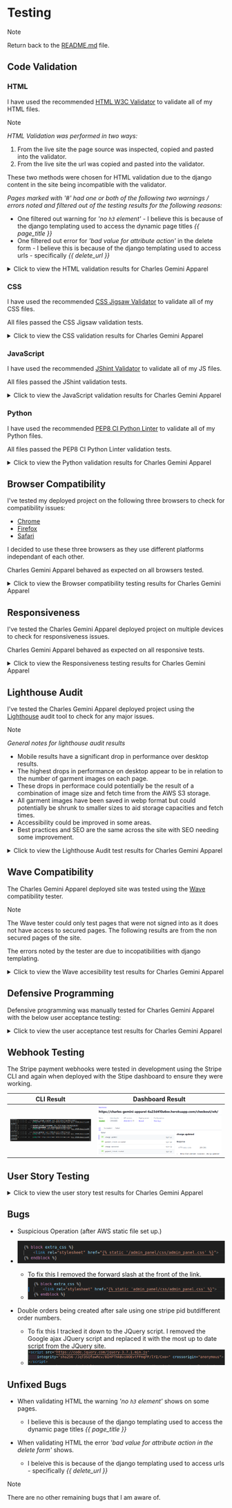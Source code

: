# Testing

>[!NOTE]
>
>Return back to the [README.md](README.md) file.

## Code Validation

### HTML

I have used the recommended [HTML W3C Validator](https://validator.w3.org) to validate all of my HTML files.

>[!NOTE]
>
>*HTML Validation was performed in two ways:*
>
>1. From the live site the page source was inspected, copied and pasted into the validator.
>2. From the live site the url was copied and pasted into the validator.
>
>These two methods were chosen for HTML validation due to the django content in the site being incompatible with the validator.
>
>*Pages marked with '#' had one or both of the following two warnings / errors noted and filtered out of the testing results for the following reasons:*
>
>- One filtered out warning for *'no `h3` element'* - I believe this is because of the django templating used to access the dynamic page titles *{{ page_title }}*
>- One filtered out error for *'bad value for attribute action'* in the delete form - I believe this is because of the django templating used to access urls - specifically *{{ delete_url }}*

<details>
<summary> Click to view the HTML validation results for Charles Gemini Apparel </summary>
<br>

| Directory | File | Screenshot Errors | Screenshot Method 1 | Screenshot Method 2 | Notes / Fixes |
| --- | --- | --- | --- | --- | --- |
| admin_panel | add_category.html | No errors to show. | ![screenshot](documentation/validation/html/add_category/add_category_pass.png) | ![screenshot](documentation/validation/html/add_category/add_category_url_pass.png) | Passed! '#' |
| admin_panel | add_colour.html | No errors to show. | ![screenshot](documentation/validation/html/add_colour/add_colour_pass.png) | ![screenshot](documentation/validation/html/add_colour/add_colour_url_pass.png) | Passed! '#' |
| admin_panel | add_garment.html | ![screenshot](documentation/validation/html/add_garment/add_garment.png) | ![screenshot](documentation/validation/html/add_garment/add_garment_pass.png) | ![screenshot](documentation/validation/html/add_garment/add_garment_url_pass.png) | *34 x 'Duplicate attribute' errors for `class="form-control"`* - this was due to the form-control class being added as an extra attribute to the form. Extra attribute was removed from forms.py to remove errors. <hr> *'Bad value `submit` for attribute type on element `a`' error* - this was due to the attribute not being removed from a link when it was converted from a button. Removed attribute `submit` from `a`. |
| admin_panel | add_size.html | No errors to show. | ![screenshot](documentation/validation/html/add_size/add_size_pass.png) | ![screenshot](documentation/validation/html/add_size/add_size_url_pass.png) | Passed! '#' |
| admin_panel | admin_panel.html | No errors to show. | ![screenshot](documentation/validation/html/admin_panel/admin_panel_pass.png) | ![screenshot](documentation/validation/html/admin_panel/admin_panel_url_pass.png) | Passed! |
| admin_panel | contact_list.html | No errors to show. | ![screenshot](documentation/validation/html/contact_list/contact_list_pass.png) | ![screenshot](documentation/validation/html/contact_list/contact_list_url_pass.png) | Passed! '#' |
| admin_panel | edit_category.html | No errors to show. | ![screenshot](documentation/validation/html/edit_category/edit_category_pass.png) | ![screenshot](documentation/validation/html/edit_category/edit_category_url_pass.png) | Passed! '#' |
| admin_panel | edit_colour.html | No errors to show. | ![screenshot](documentation/validation/html/edit_colour/edit_colour_pass.png) | ![screenshot](documentation/validation/html/edit_colour/edit_colour_url_pass.png) | Passed! '#' |
| admin_panel | edit_garment.html | No errors to show. | ![screenshot](documentation/validation/html/edit_garment/edit_garment_pass.png) | ![screenshot](documentation/validation/html/edit_garment/edit_garment_url_pass.png) | Passed! '#' |
| admin_panel | edit_size.html | No errors to show. | ![screenshot](documentation/validation/html/edit_size/edit_size_pass.png) | ![screenshot](documentation/validation/html/edit_size/edit_size_url_pass.png) | Passed! '#' |
| admin_panel | list_categories.html | No errors to show. | ![screenshot](documentation/validation/html/list_categories/list_categories_pass.png) | ![screenshot](documentation/validation/html/list_categories/list_categories_url_pass.png) | Passed!'*' |
| admin_panel | list_colours.html | No errors to show. | ![screenshot](documentation/validation/html/list_colours/list_colours_pass.png) | ![screenshot](documentation/validation/html/list_colours/list_colours_url_pass.png) | Passed!'#' |
| admin_panel | list_garments.html | ![screenshot](documentation/validation/html/list_garments/list_garments.png) | ![screenshot](documentation/validation/html/list_garments/list_garments_pass.png) | ![screenshot](documentation/validation/html/list_garments/list_garments_url_pass.png) | Passed!'#' |
| admin_panel | list_sizes.html | No errors to show. | ![screenshot](documentation/validation/html/list_sizes/list_sizes_pass.png) | ![screenshot](documentation/validation/html/list_sizes/list_sizes_url_pass.png) | Passed!'#' |
| admin_panel | newsletter_list.html | No errors to show. | ![screenshot](documentation/validation/html/newsletter_list/newsletter_list_pass.png) | ![screenshot](documentation/validation/html/newsletter_list/newsletter_list_url_pass.png) | Passed!'#' |
| apparel | all_garments.html | ![screenshot](documentation/validation/html/all_garments/all_garments.png) | ![screenshot](documentation/validation/html/all_garments/all_garments_pass.png) | ![screenshot](documentation/validation/html/all_garments/all_garments_url_pass.png) | *'Heading `h3` cannot be a child of another heading' error* - this was due to a heading tag in the page title on the base template conflicting with a heading tag in the block element on the page. Removed heading tag from base template. The following warnings and errors were all related - *2 x 'Empty heading', 'Stray end tag `h3`'.* <hr> *2 x `aria-labelldby` attribute must point to an element in the same document' error* - Re-named `aria-labelledby` attriute. |
| apparel | garment.html | ![screenshot](documentation/validation/html/garment/garment.png) | ![screenshot](documentation/validation/html/garment/garment_pass.png) | ![screenshot](documentation/validation/html/garment/garment_url_pass.png) | *2 x 'Stray start tag', 1 x 'Stray end tag' and 'Text not allowed in element `select` in this context'* - due to an icon being erroneously added to a `select` element. Removed all offending articles. <hr> *'Bad value `submit` for attribute type on element `a`' error* - this was due to an attribute not being removed from a link when it was converted from a button. Removed attribute `submit` from `a`. |
| bag | bag.html | ![screenshot](documentation/validation/html/bag/bag.png) | ![screenshot](documentation/validation/html/bag/bag_pass.png) | ![screenshot](documentation/validation/html/bag/bag_url_pass.png) | *2 x 'Trailing slash `/` on void elements has no effect and interacts badly with unquoted attribute values'* - Removed trailing slash `/`. <hr> *5 x 'Duplicate ID' and 'The first occurence of ID was here'* - this is due to the way django is set to create ID's for the select dropdown options. |
| checkout | checkout.html | ![screenshot](documentation/validation/html/checkout/checkout.png) | ![screenshot](documentation/validation/html/checkout/checkout_pass.png) | ![screenshot](documentation/validation/html/checkout/checkout_url_pass.png) | '#' and *'Empty heading'* - the empty heading is caused by the loading spinner having no text. |
| checkout | checkout_success.html | No errors to show. | ![screenshot](documentation/validation/html/checkout_success/checkout_success_pass.png) | ![screenshot](documentation/validation/html/checkout_success/checkout_success_url_pass.png) | Passed! |
| contact | contact.html | No errors to show. | ![screenshot](documentation/validation/html/contact/contact_pass.png) | ![screenshot](documentation/validation/html/contact/contact_url_pass.png) | Passed! |
| contact | contact_success.html | No errors to show. | ![screenshot](documentation/validation/html/contact_success/contact_success_pass.png) | ![screenshot](documentation/validation/html/contact_success/contact_success_url_pass.png) | Passed! |
| contact | newsletter_signup.html | No errors to show. | ![screenshot](documentation/validation/html/newsletter_signup/newsletter_signup_pass.png) | ![screenshot](documentation/validation/html/newsletter_signup/newsletter_signup_url_pass.png) | Passed! |
| contact | newsletter_success.html | No errors to show. | ![screenshot](documentation/validation/html/newsletter_success/newsletter_success_pass.png) | ![screenshot](documentation/validation/html/newsletter_success/newsletter_success_url_pass.png) | Passed! |
| home | index.html | ![screenshot](documentation/validation/html/index/index.png) | ![screenshot](documentation/validation/html/index/index_pass.png) | ![screenshot](documentation/validation/html/index/index_url_pass.png) | *'Element `h3` not allowed as child of elemet `ul` in this context'* - Added `li` element around `h3`. <hr> *'No space between attributes'* - Added a space between `image` and `alt` attributes. <hr> *2 x 'The element `button` must not appear as a descendant of the `a` element'* - Moved the link inside of the carousel to wrap the image instead of the whole carousel. <hr> *'The `type` attribute is unnecessary for JavaScript resources'* - Removed the `type` attribute. <hr> *2 x `aria-labelldby` attribute must point to an element in the same document' error* - Re-named `aria-labelledby` attriute. |
| profiles | profile.html | ![screenshot](documentation/validation/html/profile/profile.png) | ![screenshot](documentation/validation/html/profile/profile_pass.png) | ![screenshot](documentation/validation/html/profile/profile_url_pass.png) | *'Stray end tag `thead`'* - Re-located `</thead>` back to end of table head. <hr> *'The `type` attribute is unnecessary for JavaScript resources'* - Removed the type attribute. |
| all_auth | login.html | No errors to show. | ![screenshot](documentation/validation/html/login/login_pass.png) | ![screenshot](documentation/validation/html/login/login_url_pass.png) | Passed! '#' |
| all_auth | logout.html | No errors to show. | ![screenshot](documentation/validation/html/logout/logout_pass.png) | ![screenshot](documentation/validation/html/logout/logout_url_pass.png) | Passed! '#' |
| all_auth | signup.html | No errors to show. | ![screenshot](documentation/validation/html/signup/signup_pass.png) | ![screenshot](documentation/validation/html/signup/signup_url_pass.png) | Passed! '#' |

</details>

### CSS

I have used the recommended [CSS Jigsaw Validator](https://jigsaw.w3.org/css-validator) to validate all of my CSS files.

All files passed the CSS Jigsaw validation tests.

<details>
<summary> Click to view the CSS validation results for Charles Gemini Apparel </summary>
<br>

| Directory | File | Screenshot | Notes |
| --- | --- | --- | --- |
| admin_panel | add_garment.css | ![screenshot](documentation/validation/css/admin_panel/add_garment.png) | Passed! |
| admin_panel | admin_panel.css | ![screenshot](documentation/validation/css/admin_panel/admin_panel.png) | Passed! |
| admin_panel | edit_garment.css | ![screenshot](documentation/validation/css/admin_panel/edit_garment.png) | Passed! |
| admin_panel | list_garments.css | ![screenshot](documentation/validation/css/admin_panel/list_garment.png) | Passed! |
| apparel | garment.css | ![screenshot](documentation/validation/css/apparel/garment.png) | Passed! |
| bag | bag.css | ![screenshot](documentation/validation/css/bag/bag.png) | Passed! |
| checkout | checkout.css | ![screenshot](documentation/validation/css/checkout/checkout.png) | Passed! |
| checkout | checkout_success.css | ![screenshot](documentation/validation/css/checkout/checkout_success.png) | Passed! |
| contact | contact.css | ![screenshot](documentation/validation/css/contact/contact.png) | Passed! |
| profiles | profile.css | ![screenshot](documentation/validation/css/profiles/profile.png) | Passed! |
| static | base.css | ![screenshot](documentation/validation/css/static/base.png) | Passed! |
| static | error_pages.css | ![screenshot](documentation/validation/css/static/error_pages.png) | Passed! |
| static | login.css | ![screenshot](documentation/validation/css/static/login.png) | Passed! |
| static | modal.css | ![screenshot](documentation/validation/css/static/modal.png) | Passed! |
| static | error.css | ![screenshot](documentation/validation/css/toasts/error.png) | Passed! |
| static | info.css | ![screenshot](documentation/validation/css/toasts/info.png) | Passed! |
| static | success.css | ![screenshot](documentation/validation/css/toasts/success.png) | Passed! |
| static | warning.css | ![screenshot](documentation/validation/css/toasts/warning.png) | Passed! |

</details>

### JavaScript

I have used the recommended [JShint Validator](https://jshint.com) to validate all of my JS files.

All files passed the JShint validation tests.

<details>
<summary> Click to view the JavaScript validation results for Charles Gemini Apparel </summary>
<br>

| Directory | File | Screenshot | Notes |
| --- | --- | --- | --- |
| admin_panel | delete_modal.js | ![screenshot](documentation/validation/js/delete_modal.png) | Passed! |
| checkout | stripe_elements.js | ![screenshot](documentation/validation/js/stripe_elements.png) | Passed! |
| contact | success_timer.js | ![screenshot](documentation/validation/js/success_timer.png) | Passed! |
| profiles | countryfield.js | ![screenshot](documentation/validation/js/countryfield.png) | Passed! |
| static | quantity.js | ![screenshot](documentation/validation/js/quantity.png) | Passed! |

</details>

### Python

I have used the recommended [PEP8 CI Python Linter](https://pep8ci.herokuapp.com) to validate all of my Python files.

All files passed the PEP8 CI Python Linter validation tests.

<details>
<summary> Click to view the Python validation results for Charles Gemini Apparel </summary>
<br>

| Directory | File | CI URL | Screenshot | Notes |
| --- | --- | --- | --- | --- |
| admin_panel | admin.py | [PEP8 CI](https://pep8ci.herokuapp.com/https://raw.githubusercontent.com/boderg/charles-gemini-apparel/main/admin_panel/admin.py) | *File not used* | *Nothing to note* |
| admin_panel | forms.py | [PEP8 CI](https://pep8ci.herokuapp.com/https://raw.githubusercontent.com/boderg/charles-gemini-apparel/main/admin_panel/forms.py) | ![screenshot](documentation/validation/python/admin_panel/forms.png) | Passed! |
| admin_panel | models.py | [PEP8 CI](https://pep8ci.herokuapp.com/https://raw.githubusercontent.com/boderg/charles-gemini-apparel/main/admin_panel/models.py) | *File not used* | *Nothing to note* |
| admin_panel | urls.py | [PEP8 CI](https://pep8ci.herokuapp.com/https://raw.githubusercontent.com/boderg/charles-gemini-apparel/main/admin_panel/urls.py) | ![screenshot](documentation/validation/python/admin_panel/urls.png) | Passed! |
| admin_panel | views.py | [PEP8 CI](https://pep8ci.herokuapp.com/https://raw.githubusercontent.com/boderg/charles-gemini-apparel/main/admin_panel/views.py) | ![screenshot](documentation/validation/python/admin_panel/views.png) | Passed! |
| apparel | admin.py | [PEP8 CI](https://pep8ci.herokuapp.com/https://raw.githubusercontent.com/boderg/charles-gemini-apparel/main/apparel/admin.py) | ![screenshot](documentation/validation/python/apparel/admin.png) | Passed! |
| apparel | forms.py | [PEP8 CI](https://pep8ci.herokuapp.com/https://raw.githubusercontent.com/boderg/charles-gemini-apparel/main/apparel/forms.py) | ![screenshot](documentation/validation/python/apparel/forms.png) | Passed! |
| apparel | models.py | [PEP8 CI](https://pep8ci.herokuapp.com/https://raw.githubusercontent.com/boderg/charles-gemini-apparel/main/apparel/models.py) | ![screenshot](documentation/validation/python/apparel/models.png) | Passed! |
| apparel | urls.py | [PEP8 CI](https://pep8ci.herokuapp.com/https://raw.githubusercontent.com/boderg/charles-gemini-apparel/main/apparel/urls.py) | ![screenshot](documentation/validation/python/apparel/urls.png) | Passed! |
| apparel | views.py | [PEP8 CI](https://pep8ci.herokuapp.com/https://raw.githubusercontent.com/boderg/charles-gemini-apparel/main/apparel/views.py) | ![screenshot](documentation/validation/python/apparel/views.png) | Passed! |
| bag | admin.py | [PEP8 CI](https://pep8ci.herokuapp.com/https://raw.githubusercontent.com/boderg/charles-gemini-apparel/main/bag/admin.py) | *File not used* | *Nothing to note* |
| bag | contexts.py | [PEP8 CI](https://pep8ci.herokuapp.com/https://raw.githubusercontent.com/boderg/charles-gemini-apparel/main/bag/contexts.py) | ![screenshot](documentation/validation/python/bag/contexts.png) | Passed! |
| bag | models.py | [PEP8 CI](https://pep8ci.herokuapp.com/https://raw.githubusercontent.com/boderg/charles-gemini-apparel/main/bag/models.py) | *File not used* | *Nothing to note* |
| bag | bag_tools.py | [PEP8 CI](https://pep8ci.herokuapp.com/https://raw.githubusercontent.com/boderg/charles-gemini-apparel/main/bag/templatetags/bag_tools.py) | ![screenshot](documentation/validation/python/bag/bag_tools.png) | Passed! |
| bag | urls.py | [PEP8 CI](https://pep8ci.herokuapp.com/https://raw.githubusercontent.com/boderg/charles-gemini-apparel/main/bag/urls.py) | ![screenshot](documentation/validation/python/bag/urls.png) | Passed! |
| bag | views.py | [PEP8 CI](https://pep8ci.herokuapp.com/https://raw.githubusercontent.com/boderg/charles-gemini-apparel/main/bag/views.py) | ![screenshot](documentation/validation/python/bag/views.png) | Passed! |
| checkout | admin.py | [PEP8 CI](https://pep8ci.herokuapp.com/https://raw.githubusercontent.com/boderg/charles-gemini-apparel/main/checkout/admin.py) | ![screenshot](documentation/validation/python/checkout/admin.png) | Passed! |
| checkout | forms.py | [PEP8 CI](https://pep8ci.herokuapp.com/https://raw.githubusercontent.com/boderg/charles-gemini-apparel/main/checkout/forms.py) | ![screenshot](documentation/validation/python/checkout/forms.png) | Passed! |
| checkout | models.py | [PEP8 CI](https://pep8ci.herokuapp.com/https://raw.githubusercontent.com/boderg/charles-gemini-apparel/main/checkout/models.py) | ![screenshot](documentation/validation/python/checkout/models.png) | Passed! |
| checkout | signals.py | [PEP8 CI](https://pep8ci.herokuapp.com/https://raw.githubusercontent.com/boderg/charles-gemini-apparel/main/checkout/signals.py) | ![screenshot](documentation/validation/python/checkout/signals.png) | Passed! |
| checkout | urls.py | [PEP8 CI](https://pep8ci.herokuapp.com/https://raw.githubusercontent.com/boderg/charles-gemini-apparel/main/checkout/urls.py) | ![screenshot](documentation/validation/python/checkout/urls.png) | Passed! |
| checkout | views.py | [PEP8 CI](https://pep8ci.herokuapp.com/https://raw.githubusercontent.com/boderg/charles-gemini-apparel/main/checkout/views.py) | ![screenshot](documentation/validation/python/checkout/views.png) | Passed! |
| checkout | webhook_handler.py | [PEP8 CI](https://pep8ci.herokuapp.com/https://raw.githubusercontent.com/boderg/charles-gemini-apparel/main/checkout/webhook_handler.py) | ![screenshot](documentation/validation/python/checkout/webhook_handler.png) | Passed! |
| checkout | webhooks.py | [PEP8 CI](https://pep8ci.herokuapp.com/https://raw.githubusercontent.com/boderg/charles-gemini-apparel/main/checkout/webhooks.py) | ![screenshot](documentation/validation/python/checkout/webhooks.png) | Passed! |
| contact | admin.py | [PEP8 CI](https://pep8ci.herokuapp.com/https://raw.githubusercontent.com/boderg/charles-gemini-apparel/main/contact/admin.py) | ![screenshot](documentation/validation/python/contact/admin.png) | Passed! |
| contact | forms.py | [PEP8 CI](https://pep8ci.herokuapp.com/https://raw.githubusercontent.com/boderg/charles-gemini-apparel/main/contact/forms.py) | ![screenshot](documentation/validation/python/contact/forms.png) | Passed! |
| contact | models.py | [PEP8 CI](https://pep8ci.herokuapp.com/https://raw.githubusercontent.com/boderg/charles-gemini-apparel/main/contact/models.py) | ![screenshot](documentation/validation/python/contact/models.png) | Passed! |
| contact | urls.py | [PEP8 CI](https://pep8ci.herokuapp.com/https://raw.githubusercontent.com/boderg/charles-gemini-apparel/main/contact/urls.py) | ![screenshot](documentation/validation/python/contact/urls.png) | Passed! |
| contact | views.py | [PEP8 CI](https://pep8ci.herokuapp.com/https://raw.githubusercontent.com/boderg/charles-gemini-apparel/main/contact/views.py) | ![screenshot](documentation/validation/python/contact/views.png) | Passed! |
|  | custom_storages.py | [PEP8 CI](https://pep8ci.herokuapp.com/https://raw.githubusercontent.com/boderg/charles-gemini-apparel/main/custom_storages.py) | ![screenshot](documentation/validation/python/custom_storages.png) | Passed! |
| home | admin.py | [PEP8 CI](https://pep8ci.herokuapp.com/https://raw.githubusercontent.com/boderg/charles-gemini-apparel/main/home/admin.py) | *File not used* | *Nothing to Note* |
| home | models.py | [PEP8 CI](https://pep8ci.herokuapp.com/https://raw.githubusercontent.com/boderg/charles-gemini-apparel/main/home/models.py) | *File not used* | *Nothing to Note* |
| home | urls.py | [PEP8 CI](https://pep8ci.herokuapp.com/https://raw.githubusercontent.com/boderg/charles-gemini-apparel/main/home/urls.py) | ![screenshot](documentation/validation/python/home/urls.png) | Passed! |
| home | views.py | [PEP8 CI](https://pep8ci.herokuapp.com/https://raw.githubusercontent.com/boderg/charles-gemini-apparel/main/home/views.py) | ![screenshot](documentation/validation/python/home/views.png) | Passed! |
| main | settings.py | [PEP8 CI](https://pep8ci.herokuapp.com/https://raw.githubusercontent.com/boderg/charles-gemini-apparel/main/main/settings.py) | ![screenshot](documentation/validation/python/main/settings.png) | Passed! |
| main | urls.py | [PEP8 CI](https://pep8ci.herokuapp.com/https://raw.githubusercontent.com/boderg/charles-gemini-apparel/main/main/urls.py) | ![screenshot](documentation/validation/python/main/urls.png) | Passed! |
|  | manage.py | [PEP8 CI](https://pep8ci.herokuapp.com/https://raw.githubusercontent.com/boderg/charles-gemini-apparel/main/manage.py) | ![screenshot](documentation/validation/python/manage.png) | Passed! |
| profiles | admin.py | [PEP8 CI](https://pep8ci.herokuapp.com/https://raw.githubusercontent.com/boderg/charles-gemini-apparel/main/profiles/admin.py) | *File not used* | *Nothing to note* |
| profiles | forms.py | [PEP8 CI](https://pep8ci.herokuapp.com/https://raw.githubusercontent.com/boderg/charles-gemini-apparel/main/profiles/forms.py) | ![screenshot](documentation/validation/python/profiles/forms.png) | Passed! |
| profiles | models.py | [PEP8 CI](https://pep8ci.herokuapp.com/https://raw.githubusercontent.com/boderg/charles-gemini-apparel/main/profiles/models.py) | ![screenshot](documentation/validation/python/profiles/models.png) | Passed! |
| profiles | urls.py | [PEP8 CI](https://pep8ci.herokuapp.com/https://raw.githubusercontent.com/boderg/charles-gemini-apparel/main/profiles/urls.py) | ![screenshot](documentation/validation/python/profiles/urls.png) | Passed! |
| profiles | views.py | [PEP8 CI](https://pep8ci.herokuapp.com/https://raw.githubusercontent.com/boderg/charles-gemini-apparel/main/profiles/views.py) | ![screenshot](documentation/validation/python/profiles/views.png) | Passed! |

</details>

## Browser Compatibility

I've tested my deployed project on the following three browsers to check for compatibility issues:

- [Chrome](https://www.google.com/chrome)
- [Firefox](https://www.mozilla.org/en-GB/firefox/new/)
- [Safari](https://www.apple.com/uk/safari/)

I decided to use these three browsers as they use different platforms independant of each other.

Charles Gemini Apparel behaved as expected on all browsers tested.

<details>
<summary> Click to view the Browser compatibility testing results for Charles Gemini Apparel </summary>
<br>

| Page | Chrome | Firefox | Safari |
| --- | --- | --- | --- |
| Home | ![screenshot](documentation/browsers/chrome/home.png) | ![screenshot](documentation/browsers/firefox/home.png) | ![screenshot](documentation/browsers/safari/home.png) |
| All Designs | ![screenshot](documentation/browsers/chrome/all_designs.png) | ![screenshot](documentation/browsers/firefox/all_designs.png) | ![screenshot](documentation/browsers/safari/all_designs.png) |
| Garment | ![screenshot](documentation/browsers/chrome/garment.png) | ![screenshot](documentation/browsers/firefox/garment.png) | ![screenshot](documentation/browsers/safari/garment.png) |
| Bag | ![screenshot](documentation/browsers/chrome/bag.png) | ![screenshot](documentation/browsers/firefox/bag.png) | ![screenshot](documentation/browsers/safari/bag.png) |
| Checkout | ![screenshot](documentation/browsers/chrome/checkout.png) | ![screenshot](documentation/browsers/firefox/checkout.png) | ![screenshot](documentation/browsers/safari/checkout.png) |
| Checkout Success | ![screenshot](documentation/browsers/chrome/checkout_success.png) | ![screenshot](documentation/browsers/firefox/checkout_success.png) | ![screenshot](documentation/browsers/safari/checkout_success.png) |
| Profile | ![screenshot](documentation/browsers/chrome/profile.png) | ![screenshot](documentation/browsers/firefox/profile.png) | ![screenshot](documentation/browsers/safari/profile.png) |
| Admin Panel | ![screenshot](documentation/browsers/chrome/admin_panel.png) | ![screenshot](documentation/browsers/firefox/admin_panel.png) | ![screenshot](documentation/browsers/safari/admin_panel.png) |
| Add, List, Edit Garment | ![screenshot](documentation/browsers/chrome/add_garment.png) | ![screenshot](documentation/browsers/firefox/list_garment.png) | ![screenshot](documentation/browsers/safari/edit_garment.png) |
| Add, List, Edit Colour | ![screenshot](documentation/browsers/chrome/add_colour.png) | ![screenshot](documentation/browsers/firefox/list_colour.png) | ![screenshot](documentation/browsers/safari/edit_colour.png) |
| Add, List, Edit Size | ![screenshot](documentation/browsers/chrome/add_size.png) | ![screenshot](documentation/browsers/firefox/list_size.png) | ![screenshot](documentation/browsers/safari/edit_size.png) |
| Add, List, Edit Category | ![screenshot](documentation/browsers/chrome/add_category.png) | ![screenshot](documentation/browsers/firefox/list_category.png) | ![screenshot](documentation/browsers/safari/edit_category.png) |
| Contact, Contact List, Contact Success | ![screenshot](documentation/browsers/chrome/contact.png) | ![screenshot](documentation/browsers/firefox/contact_list.png) | ![screenshot](documentation/browsers/safari/contact_success.png) |
| Newsletter Signup, Newsletter List, Newsletter Success | ![screenshot](documentation/browsers/chrome/newsletter_signup.png) | ![screenshot](documentation/browsers/firefox/newsletter_list.png) | ![screenshot](documentation/browsers/safari/newsletter_success.png) |
| About, Size Guide, Delete Modals | ![screenshot](documentation/browsers/chrome/about_modal.png) | ![screenshot](documentation/browsers/firefox/size_guide_modal.png) | ![screenshot](documentation/browsers/safari/delete_modal.png) |
| Login, Logout, Signup | ![screenshot](documentation/browsers/chrome/login.png) | ![screenshot](documentation/browsers/firefox/logout.png) | ![screenshot](documentation/browsers/safari/signup.png) |

</details>

## Responsiveness

I've tested the Charles Gemini Apparel deployed project on multiple devices to check for responsiveness issues.

Charles Gemini Apparel behaved as expected on all responsive tests.

<details>
<summary> Click to view the Responsiveness testing results for Charles Gemini Apparel </summary>
<br>

| Page | Mobile (DevTools) | Tablet (DevTools) | 1080p Laptop | 1080p Monitor | 1440p UW Monitor | Samsung Galaxy S10+ |
| --- | --- | --- | --- | --- | --- | --- |
| Home | ![screenshot](documentation/responsive/mobile_(dev_tools)/home.png) | ![screenshot](documentation/responsive/tablet_(dev_tools)/home.png) | ![screenshot](documentation/responsive/1080p_laptop/home.png) | ![screenshot](documentation/responsive/1080p_monitor/home.png) | ![screenshot](documentation/responsive/1440p_ultra_wide_monitor/home.png) | ![screenshot](documentation/responsive/samsung_galaxy_s10_plus/home.jpg) |
| All Designs | ![screenshot](documentation/responsive/mobile_(dev_tools)/all_designs.png) | ![screenshot](documentation/responsive/tablet_(dev_tools)/all_designs.png) | ![screenshot](documentation/responsive/1080p_laptop/all_designs.png) | ![screenshot](documentation/responsive/1080p_monitor/all_designs.png) | ![screenshot](documentation/responsive/1440p_ultra_wide_monitor/all_designs.png) | ![screenshot](documentation/responsive/samsung_galaxy_s10_plus/all_designs.jpg) |
| Garment | ![screenshot](documentation/responsive/mobile_(dev_tools)/garment.png) | ![screenshot](documentation/responsive/tablet_(dev_tools)/garment.png) | ![screenshot](documentation/responsive/1080p_laptop/garment.png) | ![screenshot](documentation/responsive/1080p_monitor/garment.png) | ![screenshot](documentation/responsive/1440p_ultra_wide_monitor/garment.png) | ![screenshot](documentation/responsive/samsung_galaxy_s10_plus/garment.jpg) |
| Bag | ![screenshot](documentation/responsive/mobile_(dev_tools)/bag.png) | ![screenshot](documentation/responsive/tablet_(dev_tools)/bag.png) | ![screenshot](documentation/responsive/1080p_laptop/bag.png) | ![screenshot](documentation/responsive/1080p_monitor/bag.png) | ![screenshot](documentation/responsive/1440p_ultra_wide_monitor/bag.png) | ![screenshot](documentation/responsive/samsung_galaxy_s10_plus/bag.jpg) |
| Checkout | ![screenshot](documentation/responsive/mobile_(dev_tools)/checkout.png) | ![screenshot](documentation/responsive/tablet_(dev_tools)/checkout.png) | ![screenshot](documentation/responsive/1080p_laptop/checkout.png) | ![screenshot](documentation/responsive/1080p_monitor/checkout.png) | ![screenshot](documentation/responsive/1440p_ultra_wide_monitor/checkout.png) | ![screenshot](documentation/responsive/samsung_galaxy_s10_plus/checkout.jpg) |
| Checkout Success | ![screenshot](documentation/responsive/mobile_(dev_tools)/checkout_success.png) | ![screenshot](documentation/responsive/tablet_(dev_tools)/checkout_success.png) | ![screenshot](documentation/responsive/1080p_laptop/checkout_success.png) | ![screenshot](documentation/responsive/1080p_monitor/checkout_success.png) | ![screenshot](documentation/responsive/1440p_ultra_wide_monitor/checkout_success.png) | ![screenshot](documentation/responsive/samsung_galaxy_s10_plus/checkout_success.jpg) |
| Profile | ![screenshot](documentation/responsive/mobile_(dev_tools)/profile.png) | ![screenshot](documentation/responsive/tablet_(dev_tools)/profile.png) | ![screenshot](documentation/responsive/1080p_laptop/profile.png) | ![screenshot](documentation/responsive/1080p_monitor/profile.png) | ![screenshot](documentation/responsive/1440p_ultra_wide_monitor/profile.png) | ![screenshot](documentation/responsive/samsung_galaxy_s10_plus/profile.jpg) |
| Admin Panel | ![screenshot](documentation/responsive/mobile_(dev_tools)/admin_panel.png) | ![screenshot](documentation/responsive/tablet_(dev_tools)/admin_panel.png) | ![screenshot](documentation/responsive/1080p_laptop/admin_panel.png) | ![screenshot](documentation/responsive/1080p_monitor/admin_panel.png) | ![screenshot](documentation/responsive/1440p_ultra_wide_monitor/admin_panel.png) | ![screenshot](documentation/responsive/samsung_galaxy_s10_plus/admin_panel.jpg) |
| Add, List, Edit Garment | ![screenshot](documentation/responsive/mobile_(dev_tools)/add_garment.png) | ![screenshot](documentation/responsive/tablet_(dev_tools)/list_garments.png) | ![screenshot](documentation/responsive/1080p_laptop/edit_garment.png) | ![screenshot](documentation/responsive/1080p_monitor/add_garment.png) | ![screenshot](documentation/responsive/1440p_ultra_wide_monitor/list_garments.png) | ![screenshot](documentation/responsive/samsung_galaxy_s10_plus/edit_garment.jpg) |
| Add, List, Edit Colour | ![screenshot](documentation/responsive/mobile_(dev_tools)/add_colour.png) | ![screenshot](documentation/responsive/tablet_(dev_tools)/list_colours.png) | ![screenshot](documentation/responsive/1080p_laptop/edit_colour.png) | ![screenshot](documentation/responsive/1080p_monitor/add_colour.png) | ![screenshot](documentation/responsive/1440p_ultra_wide_monitor/list_colours.png) | ![screenshot](documentation/responsive/samsung_galaxy_s10_plus/edit_colour.jpg) |
| Add, List, Edit Size | ![screenshot](documentation/responsive/mobile_(dev_tools)/add_size.png) | ![screenshot](documentation/responsive/tablet_(dev_tools)/list_sizes.png) | ![screenshot](documentation/responsive/1080p_laptop/edit_size.png) | ![screenshot](documentation/responsive/1080p_monitor/add_size.png) | ![screenshot](documentation/responsive/1440p_ultra_wide_monitor/list_sizes.png) | ![screenshot](documentation/responsive/samsung_galaxy_s10_plus/edit_size.jpg) |
| Add, List, Edit Category | ![screenshot](documentation/responsive/mobile_(dev_tools)/add_category.png) | ![screenshot](documentation/responsive/tablet_(dev_tools)/list_categories.png) | ![screenshot](documentation/responsive/1080p_laptop/edit_category.png) | ![screenshot](documentation/responsive/1080p_monitor/add_category.png) | ![screenshot](documentation/responsive/1440p_ultra_wide_monitor/list_categories.png) | ![screenshot](documentation/responsive/samsung_galaxy_s10_plus/edit_category.jpg) |
| Contact, Contact List, Contact Success | ![screenshot](documentation/responsive/mobile_(dev_tools)/contact.png) | ![screenshot](documentation/responsive/tablet_(dev_tools)/contact_list.png) | ![screenshot](documentation/responsive/1080p_laptop/contact_success.png) | ![screenshot](documentation/responsive/1080p_monitor/contact.png) | ![screenshot](documentation/responsive/1440p_ultra_wide_monitor/contact_list.png) | ![screenshot](documentation/responsive/samsung_galaxy_s10_plus/contact_success.jpg) |
| Newsletter, Newsletter List, Newsletter Success | ![screenshot](documentation/responsive/mobile_(dev_tools)/newsletter_signup.png) | ![screenshot](documentation/responsive/tablet_(dev_tools)/newsletter_list.png) | ![screenshot](documentation/responsive/1080p_laptop/newsletter_success.png) | ![screenshot](documentation/responsive/1080p_monitor/newsletter_signup.png) | ![screenshot](documentation/responsive/1440p_ultra_wide_monitor/newsletter_list.png) | ![screenshot](documentation/responsive/samsung_galaxy_s10_plus/newsletter_success.jpg) |
| About, Size Guide, Delete Modals | ![screenshot](documentation/responsive/mobile_(dev_tools)/about_modal.png) | ![screenshot](documentation/responsive/tablet_(dev_tools)/size_guide_modal.png) | ![screenshot](documentation/responsive/1080p_laptop/delete_modal.png) | ![screenshot](documentation/responsive/1080p_monitor/about_modal.png) | ![screenshot](documentation/responsive/1440p_ultra_wide_monitor/size_guide_modal.png) | ![screenshot](documentation/responsive/samsung_galaxy_s10_plus/delete_modal.jpg) |
| Login, Logout, Signup | ![screenshot](documentation/responsive/mobile_(dev_tools)/login.png) | ![screenshot](documentation/responsive/tablet_(dev_tools)/logout.png) | ![screenshot](documentation/responsive/1080p_laptop/signup.png) | ![screenshot](documentation/responsive/1080p_monitor/login.png) | ![screenshot](documentation/responsive/1440p_ultra_wide_monitor/logout.png) | ![screenshot](documentation/responsive/samsung_galaxy_s10_plus/signup.jpg) |

</details>

## Lighthouse Audit

I've tested the Charles Gemini Apparel deployed project using the [Lighthouse](https://developer.chrome.com/docs/lighthouse/overview) audit tool to check for any major issues.

>[!NOTE]
>
>*General notes for lighthouse audit results*
>
>- Mobile results have a significant drop in performance over desktop results.
>- The highest drops in performance on desktop appear to be in relation to the number of garment images on each page.
>- These drops in performace could potentially be the result of a combination of image size and fetch time from the AWS S3 storage. 
>- All garment images have been saved in webp format but could potentially be shrunk to smaller sizes to aid storage capacities and fetch times.
>- Accessibility could be improved in some areas.
>- Best practices and SEO are the same across the site with SEO needing some improvement.

<details>
<summary> Click to view the Lighthouse Audit test results for Charles Gemini Apparel </summary>
<br>

| Page | Mobile | Desktop |
| --- | --- | --- |
| Home | ![screenshot](documentation/lighthouse/desktop/home.png) | ![screenshot](documentation/lighthouse/mobile/home.png) |
| All Designs | ![screenshot](documentation/lighthouse/desktop/all_designs.png) | ![screenshot](documentation/lighthouse/mobile/all_designs.png) |
| New Designs | ![screenshot](documentation/lighthouse/desktop/new_designs.png) | ![screenshot](documentation/lighthouse/mobile/new_designs.png) |
| Tees | ![screenshot](documentation/lighthouse/desktop/tees.png) | ![screenshot](documentation/lighthouse/mobile/tees.png) |
| Hoodies | ![screenshot](documentation/lighthouse/desktop/hoodies.png) | ![screenshot](documentation/lighthouse/mobile/hoodies.png) |
| Garment | ![screenshot](documentation/lighthouse/desktop/garment.png) | ![screenshot](documentation/lighthouse/mobile/garment.png) |
| Bag | ![screenshot](documentation/lighthouse/desktop/bag.png) | ![screenshot](documentation/lighthouse/mobile/bag.png) |
| Checkout | ![screenshot](documentation/lighthouse/desktop/checkout.png) | ![screenshot](documentation/lighthouse/mobile/checkout.png) |
| Checkout Success | ![screenshot](documentation/lighthouse/desktop/checkout_success.png) | ![screenshot](documentation/lighthouse/mobile/checkout_success.png) |
| Profile | ![screenshot](documentation/lighthouse/desktop/profile.png) | ![screenshot](documentation/lighthouse/mobile/profile.png) |
| Admin Panel | ![screenshot](documentation/lighthouse/desktop/admin_panel.png) | ![screenshot](documentation/lighthouse/mobile/admin_panel.png) |
| Add Garment | ![screenshot](documentation/lighthouse/desktop/add_garment.png) | ![screenshot](documentation/lighthouse/mobile/add_garment.png) |
| List Garment | ![screenshot](documentation/lighthouse/desktop/list_garment.png) | ![screenshot](documentation/lighthouse/mobile/list_garment.png) |
| Edit Garment | ![screenshot](documentation/lighthouse/desktop/edit_garment.png) | ![screenshot](documentation/lighthouse/mobile/edit_garment.png) |
| Add Colour | ![screenshot](documentation/lighthouse/desktop/add_colour.png) | ![screenshot](documentation/lighthouse/mobile/add_colour.png) |
| List Colour | ![screenshot](documentation/lighthouse/desktop/list_colour.png) | ![screenshot](documentation/lighthouse/mobile/list_colour.png) |
| Edit Colour | ![screenshot](documentation/lighthouse/desktop/edit_colour.png) | ![screenshot](documentation/lighthouse/mobile/edit_colour.png) |
| Add Size | ![screenshot](documentation/lighthouse/desktop/add_size.png) | ![screenshot](documentation/lighthouse/mobile/add_size.png) |
| List Size | ![screenshot](documentation/lighthouse/desktop/list_size.png) | ![screenshot](documentation/lighthouse/mobile/list_size.png) |
| Edit Size | ![screenshot](documentation/lighthouse/desktop/edit_size.png) | ![screenshot](documentation/lighthouse/mobile/edit_size.png) |
| Add Category | ![screenshot](documentation/lighthouse/desktop/add_category.png) | ![screenshot](documentation/lighthouse/mobile/add_category.png) |
| List Category | ![screenshot](documentation/lighthouse/desktop/list_category.png) | ![screenshot](documentation/lighthouse/mobile/list_category.png) |
| Edit Category | ![screenshot](documentation/lighthouse/desktop/edit_category.png) | ![screenshot](documentation/lighthouse/mobile/edit_category.png) |
| Contact | ![screenshot](documentation/lighthouse/desktop/contact.png) | ![screenshot](documentation/lighthouse/mobile/contact.png) |
| Contact List | ![screenshot](documentation/lighthouse/desktop/contact_list.png) | ![screenshot](documentation/lighthouse/mobile/contact_list.png) |
| Newsletter | ![screenshot](documentation/lighthouse/desktop/newsletter.png) | ![screenshot](documentation/lighthouse/mobile/newsletter.png) |
| Newsletter List | ![screenshot](documentation/lighthouse/desktop/newsletter_list.png) | ![screenshot](documentation/lighthouse/mobile/newsletter_list.png) |

</details>

## Wave Compatibility

The Charles Gemini Apparel deployed site was tested using the [Wave](https://wave.webaim.org/) compatibility tester. 

>[!NOTE]
>
>The Wave tester could only test pages that were not signed into as it does not have access to secured pages.
The following results are from the non secured pages of the site.
>

The errors noted by the tester are due to incopatibilities with django templating.

<details>
<summary> Click to view the Wave accesibility test results for Charles Gemini Apparel </summary>
<br>

| Page | Summary Screenshot | Contrast Screenshot |
| --- | --- | --- |
| Home | ![screenshot](documentation/wave/home_summary.png) | ![screenshot](documentation/wave/home_contrast.png) |
| All Designs | ![screenshot](documentation/wave/all_designs_summary.png) | ![screenshot](documentation/wave/all_designs_contrast.png) |
| New Designs | ![screenshot](documentation/wave/new_designs_summary.png) | ![screenshot](documentation/wave/new_designs_contrast.png) |
| Tees | ![screenshot](documentation/wave/tees_summary.png) | ![screenshot](documentation/wave/tees_contrast.png) |
| Hoodies | ![screenshot](documentation/wave/hoodies_summary.png) | ![screenshot](documentation/wave/hoodies_contrast.png) |
| Garment | ![screenshot](documentation/wave/garment_summary.png) | ![screenshot](documentation/wave/garment_contrast.png) |
| Bag | ![screenshot](documentation/wave/bag_summary.png) | ![screenshot](documentation/wave/bag_contrast.png) |
| Contact | ![screenshot](documentation/wave/contact_summary.png) | ![screenshot](documentation/wave/contact_contrast.png) |
| Newsletter | ![screenshot](documentation/wave/newsletter_summary.png) | ![screenshot](documentation/wave/newsletter_contrast.png) |

</details>

## Defensive Programming

Defensive programming was manually tested for Charles Gemini Apparel with the below user acceptance testing:

<details>
<summary> Click to view the user acceptance test results for Charles Gemini Apparel </summary>
<br>

| Page | Section | Expectation | Test | Result | Fix | Screenshot |
| --- | --- | --- | --- | --- | --- | --- |
| Home | | | | | | |
| | Top Nav Bar | The *Charles Gemini Logo* is expected to act as a home button when clicked and return the user to the *Home* page. | Tested the feature by navigating away from the home page and clicking the *Charles Gemini Logo*. | The feature behaved as expected, and retuned the user to the *Home* page. | Test concluded and passed. | ![screenshot](documentation/features/charles_gemini_logo.png) |
| | Top Nav Bar | The *Shop Now!* button is expected to open a dropdown with navigation links to the site. | Tested the feature by clicking on the *Shop Now!* button and selecting each of the navigation links in the dropdown in turn. | The feature behaved as expected, and opened a dropdown with the site navigation links. Each link clicked opened the corresponding page or modal. | Test concluded and passed. | ![screenshot](documentation/features/shop_now_button.png) ![screenshot](documentation/features/shop_now_dropdown_highlighted.png) |
| | Top Nav Bar | The *Search box and button* is expected to accept a criteria of terms based on the garment details and category names to search the site and return results based on that criteria. | Tested the feature by entering keywords and clicking the *Search box and button*. | The feature behaved as expected, and return results based on the search criteria or returns an error message informing the user that no garment was found. | Test concluded and passed. | ![screenshot](documentation/features/search_bar.png) |
| | Bottom Nav Bar | The *Bag* button is expected to open the shopping bag page and display an item counter if any items are in the bag. | Tested the feature by clicking the *Bag* button when no items were in the bag and also by putting an item in the bag and clicking on the *Bag* button. | The feature behaved as expected, and returned the empty shopping bag page when no items were in the bag and returned the shopping bag with items when items were in the bag along with an item counter in the *Bag* button. | Test concluded and passed. | ![screenshot](documentation/features/bag_button.png) ![screenshot](documentation/features/bag_counter.png) |
| | Bottom Nav Bar | The *Login / Logout* button is expected to open the *Login or Logout* page and change state to a *Login or Logout* button dependant on the users login status. | Tested the feature by clicking the *Login / Logout* button and logging in and out of the site. | The feature behaved as expected, and change state dependant on login status. | Test concluded and passed. | ![screenshot](documentation/features/login_button.png) ![screenshot](documentation/features/logout_button.png) |
| | Main Body | The *Page links* are expected to open the associated page when the user clixks on the image.  | Test the feature by clicking on the links in turn. | The feature behaved as expected, and open the associated page connected with that link. | Tes cocluded and passed. | ![screenshot](documentation/features/page_links.png) |
| | Main Body | The home page *Carousel* is expected to display a rotation of different images that can be stopped and manually rotated if required. | Tested the feature by hovering the mouse on the *Carousel* and by clicking the *Carousel Next and Previous* buttons. | The feature behaved as expected, and the *Carousel* stopped when the mouse was hovered on the images. The images were also able to be rotated manually using the *Carousel Next and Previous* buttons.  | Test concluded and passed. | ![screenshot](documentation/features/carousel.png) |
| | Footer | The *Newsletter Signup* button is expected to open a page where the user can input and submit their email address to a mailing list. | Tested the feature by clicking on the *Newsletter Signup* button. | The feature behaved as expected, and opened the newsletter signup page. | Test concluded and passed.| ![screenshot](documentation/features/newsletter_signup_button.png) |
| | Footer | The *Admin Panel* button is expected to open a page where the site *Administrator / Superuser* can administer various aspects of the site without having to log in to the backend server side. the button is also expected to be only visible when the superuser is logged in to the site. | Tested the feature by clicking on the *Admin Panel* button while logged in as the superuser. | The feature behaved as expected, and opened the Admin Panel page page. | Test concluded and passed.| ![screenshot](documentation/features/admin_panel_button.png) |
| | Footer | The *GitHub* icon is expected to act as a button that opens the site creators *GitHub* profile in a new browser tab. | Tested the feature by clicking on the *GitHub* icon. | The feature behaved as expected, and opened the site creators *GitHub* profile in a new browser tab. | Test concluded and passed. | ![screenshot](documentation/features/github_icon.png) |
| | Footer | The *Social Media* icons are expected to act as buttons that open the associated social media site in a new browser tab. | Tested the feature by clicking on the *Social Media* icons in turn. | The feature behaved as expected, and opened the associated social media pages in new browser tabs. | Test concluded and passed. | ![screenshot](documentation/features/social_icons.png) |
| All Designs, New Designs, Tees and Hoodies | | | | | | |
| | Garment Cards | The *Garment* images are expected to to act as buttons / links to open the page associated with the garment that is clicked. | Tested the feature by clicking on each *Garment* image in turn. | The feature behaved as expected, and opened the associated garment page. | Test concluded and passed. | ![screenshot](documentation/features/garment_images.png) |
| Garment | | | | | | |
| | Garment Card | The garment page *Carousel* is expected to display a rotation of the same image in different colours that can be stopped and manually rotated if required. | Tested the feature by hovering the mouse on the *Carousel* and by clicking the *Carousel Next and Previous* buttons. | The feature behaved as expected, and the *Carousel* stopped when the mouse was hovered on the images. The images were also able to be rotated manually using the *Carousel Next and Previous* buttons.  | Test concluded and passed. | ![screenshot](documentation/features/carousel.png) |
| | Garment Card | The *Number Selector* is expected to increment or decrement the number of items that the user wants to add to the bag. It is also expected to not exceed the range of 1-99 inclusive. | Tested the feature by selecting different quantities and adding the item to the bag. Quantites outside the range were also tested by manual entry. | The feature behaved as expected, and incremented or decremented the quantity as desired and did not allow numbers outside the range to be used. | Test concluded and passed. | ![screenshot](documentation/features/number_selector.png) |
| | Garment Card | The *Size Selector* dropdown is expected to open a dropdown selection of sizes that the user can select for the garment. | Tested the feature by clicking the *Size Selector* button and selecting a size then adding the item to the bag. | The feature behaved as expected, and the size selected was added to the bag with the item and quantity. | Test concluded and passed. | ![screenshot](documentation/features/size_selector.png) |
| | Garment Card | The *Colour Selector* dropdown is expected to open a dropdown selection of colours that the user can select for the garment. | Tested the feature by clicking the *Colour Selector* button and selecting a colour then adding the item to the bag. | The feature behaved as expected, and the colour selected was added to the bag with the item and quantity. | Test concluded and passed. | ![screenshot](documentation/features/colour_selector.png) |
| | Garment Card | The *Size Guide* button is expected to open the size guide modal. | Tested the feature by clicking the *Size Guide* button. | The feature behaved as expected, and opened the size guide modal. | Test concluded and passed. | ![screenshot](documentation/features/size_guide_button.png) |
| | Garment Card | The *Add to bag* button is expected to add the selected item and put it in the shopping bag then redirect the user to the all designs page. | Tested the feature by clicking the *Add to bag* button. | The feature behaved as expected, and added the selected item to the bag then redirected the user to the all designs page. | Test concluded and passed. | ![screenshot](documentation/features/add_to_bag.png) |
| | Garment Card | The *All Designs* button is expected to open the all designs page without saving the selected item. | Tested the feature by clicking the *All Designs* button. | The feature behaved as expected, and opened the all designs page without saving the item selection. | Test concluded and passed. | ![screenshot](documentation/features/all_designs.png) |
| Shopping Bag | | | | | | |
| | Bag Table | The *Size Selector* dropdown is expected to open a dropdown selection of sizes that the user can select for the garment. | Tested the feature by clicking the *Size Selector* button and selecting a size then adding the item to the bag. | The feature behaved as expected, and the size selected was added to the bag with the item and quantity. | Test concluded and passed. | ![screenshot](documentation/features/size_selector1.png) |
| | Bag Table | The *Colour Selector* dropdown is expected to open a dropdown selection of colours that the user can select for the garment. | Tested the feature by clicking the *Colour Selector* button and selecting a colour then adding the item to the bag. | The feature behaved as expected, and the colour selected was added to the bag with the item and quantity. | Test concluded and passed. | ![screenshot](documentation/features/colour_selector1.png) |
| | Bag Table | The *Number Selector* is expected to increment or decrement the number of items that the user wants to add to the bag. It is also expected to not exceed the range of 1-99 inclusive. | Tested the feature by selecting different quantities and adding the item to the bag. Quantites outside the range were also tested by manual entry. | The feature behaved as expected, and incremented or decremented the quantity as desired and did not allow numbers outside the range to be used. | Test concluded and passed. | ![screenshot](documentation/features/number_selector1.png) |
| | Bag Table | The *Update* button is expected to update the selected item in the bag after the user has changed their size, colour and quantity selections. | Tested the feature by clicking the *Update* button. | The feature behaved as expected, and updated the item in the bag and reflected the updates in the adjusted shopping bag price structure. | Test concluded and passed. | ![screenshot](documentation/features/update_button.png) |
| | Bag Table | The *Remove* button is expected to remove the selected item fromthe shopping bag. | Tested the feature by clicking the *Remove* button. | The feature behaved as expected, and removed the item selection from the shopping bag and redirected the user to the empty bag page if no other items were present in the bag. | Test concluded and passed. | ![screenshot](documentation/features/remove_button.png) |
| | Bag Table | The *Continue Shopping* button is expected to return the user to the all designs page while saving the items already in the shopping bag. | Tested the feature by clicking the *Continue Shopping* button. | The feature behaved as expected, and returned the user to the all designs page saving the items already in the shopping bag. | Test concluded and passed. | ![screenshot](documentation/features/continue_shopping_button.png) |
| | Bag Table | The *Secure Checkout* button is expected to add the items of the bag to the checkout and open the checkout page so the user can purchase the items. | Tested the feature by clicking the *Secure Checkout* button. | The feature behaved as expected, and opened the checkout page with all the selected items that were added to the bag. | Test concluded and passed. | ![screenshot](documentation/features/secure_checkout_button.png) |
| Checkout | | | | | | |
| | Order Summary | The *Change Your Order* button is expected to return the user to the shopping bag so they can edit their order. | Tested the feature by clicking the *Change Your Order* button. | The feature behaved as expected, and returned the user to the shopping bag. | Test concluded and passed. | ![screenshot](documentation/features/change_your_order_button.png) |
| | Checkout Form | The *Checkout Form* is expected to store the details of the user for order and payment processing. | Tested the feature by entering details and completing a test sale and checking the *Stripe* dashboard and the order database. | The feature behaved as expected, and and stored the user details for the sale passing them to *Stripe and the order database. | Test concluded and passed. | ![screenshot](documentation/features/checkout_form.png) |
| | Checkout Form | The *Save Info* checkbox is expected to save the details of the logged in user to their profile for future use. | Tested the feature by entering details and completing a test sale with the checkbox enabled while logged into the site. | The feature behaved as expected, and stored the user details to their profile for future. | Test concluded and passed. | ![screenshot](documentation/features/save_info.png) |
| | Checkout Form | The *Create Account* link is expected to open the signup page to create a user profile when no user is logged in. | Tested the feature by clicking the link. | The feature behaved as expected, and opened the signup page. | Test concluded and passed. | ![screenshot](documentation/features/create_account_link.png) |
| | Checkout Form | The *Login* link is expected to open the login page to allow a previous user to log in without creating new account details. | Tested the feature by clicking the link. | The feature behaved as expected, and opened the login page. | Test concluded and passed. | ![screenshot](documentation/features/login_link.png) |
| | Checkout Form | The *Card Payment* input is expected to temporarily store the users card details for payment processing. | Tested the feature by entering test card details and processing a sale. | The feature behaved as expected, and temporarily stored the test card details before passing them to *Stripe for payment processing. | Test concluded and passed. | ![screenshot](documentation/features/card_details.png) |
| | Checkout Form | The *Complete Order* button is expected to process the order and pass payment details to *Stripe*. | Tested the feature by clicking the *Complete Order* button. | The feature behaved as expected, and processed the order saving the order details to the database (and user profile if logged in), passing the card details to *Stripe*, sending a confirmation email to the user and passing the user to an checkout success page displaying an order summary. | Test concluded and passed. | ![screenshot](documentation/features/complete_order_button.png) |
| Checkout Success | | | | | | |
| | Order Summary | The *Continue Shopping* button is expected to return the user to the all designs page while saving the items already in the shopping bag. | Tested the feature by clicking the *Continue Shopping* button. | The feature behaved as expected, and returned the user to the all designs page saving the items already in the shopping bag. | Test concluded and passed. | ![screenshot](documentation/features/continue_shopping1.png) |
| My Profile | | | | | | |
| | Default Delivery Info Form | The *Update Information* button is expected to update the saved profile information entered into the *Default Delivery Info Form.* | Tested the feature by completing an empty and pre-populated form for different users and clicking the *Update Information* button. | The feature behaved as expected, and updated the information. | Test concluded and passed. | ![screenshot](documentation/features/update_info.png) |
| | Order History | The *Order Links* are expected to open the associated order for viewing of that order. | Tested the feature by clicking on the order link. | The feature behaved as expected and opened the associated order for viewing. | Test concluded and passed. | ![screenshot](documentation/features/order_link.png) |
| Admin Panel | | | | | | |
| | Add Garment | The *Add Garment* button is expected to open the *Add Garment* page.| Tested the feature by clicking the *Add Garment* button. | The feature behaved as expected, and opened the *Add Garment* page. | Test concluded and passed. | ![screenshot](documentation/features/add_garment.png) |
| | Edit Garment | The *Edit Garment* button is expected to open the *Garment Selection* page.| Tested the feature by clicking the *Edit Garment* button. | The feature behaved as expected, and opened the *Garment Selection* page. | Test concluded and passed. | ![screenshot](documentation/features/edit_garment.png) |
| | Add Category | The *Add Category* button is expected to open the *Add Category* page.| Tested the feature by clicking the *Add Category* button. | The feature behaved as expected, and opened the *Add Category* page. | Test concluded and passed. | ![screenshot](documentation/features/add_category.png) |
| | Edit Category | The *Edit Category* button is expected to open the *Category Selection* page.| Tested the feature by clicking the *Edit Category* button. | The feature behaved as expected, and opened the *Category Selection* page. | Test concluded and passed. | ![screenshot](documentation/features/edit_category.png) |
| | Add Colour | The *Add Colour* button is expected to open the *Add Colour* page.| Tested the feature by clicking the *Add Colour* button. | The feature behaved as expected, and opened the *Add Colour* page. | Test concluded and passed. | ![screenshot](documentation/features/add_colour.png) |
| | Edit Colour | The *Edit Colour* button is expected to open the *Colour Selection* page.| Tested the feature by clicking the *Edit Colour* button. | The feature behaved as expected, and opened the *Colour Selection* page. | Test concluded and passed. | ![screenshot](documentation/features/edit_colour.png) |
| | Add Size | The *Add Size* button is expected to open the *Add Size* page.| Tested the feature by clicking the *Add Size* button. | The feature behaved as expected, and opened the *Add Size* page. | Test concluded and passed. | ![screenshot](documentation/features/add_size.png) |
| | Edit Size | The *Edit Size* button is expected to open the *Size Selection* page.| Tested the feature by clicking the *Edit Size* button. | The feature behaved as expected, and opened the *Size Selection* page. | Test concluded and passed. | ![screenshot](documentation/features/edit_size.png) |
| | Contact List | The *Contact List* button is expected to open the *Contact List* page.| Tested the feature by clicking the *Contact List* button. | The feature behaved as expected, and opened the *Contact List* page. | Test concluded and passed. | ![screenshot](documentation/features/contact_list.png) |
| | Subscribers | The *Newsletter Subscribers* button is expected to open the *Newsletter Subscribers* page.| Tested the feature by clicking the *Subscribers* button. | The feature behaved as expected, and opened the *Newsletter Subscribers* page. | Test concluded and passed. | ![screenshot](documentation/features/subscribers.png) |
| Add Garment and Edit Garment | | | | | | |
|  | Add and Edit Garment Forms | The *Add and Edit Garment* forms are expected to allow the admin of the site to add or edit a garment respectively by utilising the inputs and checkboxes in the forms. | Tested the features by completing the form of each and clicking the *Add or Edit Garment* button at the bottom of the form. | The *Add and Edit* Garment forms behaved as expected, and either added a new garment or edited an exisiting garment depending on the form selected for use. | Test concluded and passed. | ![screenshot](documentation/features/add_garment_form.png)![screenshot](documentation/features/edit_garment_form.png) |
| | Add and Edit Garment Forms | The *Back to Garments* button is expected to return the user to the all designs page without saving any changes to the forms. | Tested the feature by clicking the *Back to Garments* button. | The feature behaved as expected, and returned the user to the all designs page. | Test concluded and passed. | ![screenshot](documentation/features/back_to_garments_button.png) |
| | Add and Edit Garment Forms | The *Add and Edit Garment* buttons are expected to submit the form and add a new garment or edit and existing garment. | Tested the feature by clicking the *Add and Edit Garment* buttons in turn after completing the forms. | The feature behaved as expected, and either added a new garment or edited and existing garment dependant on form selected and then returned the user to the garment page of the added or edited garment. | Test concluded and passed. | ![screenshot](documentation/features/add_garment_button.png) ![screenshot](documentation/features/edit_garment_button.png) |
| Add and Edit Category, Colour and Size | | | | | | |
| | Add and Edit Category Forms | The *Add and Edit Category* forms are expected to allow the admin of the site to add new or edit existing categories dependant on the selected. | Tested by completing each of forms in turn and clicking on the add or edit button on the form. | The features behaved as expected and either added new or edited existing categories based on the selected. | Test concluded and passed. | ![screenshot](documentation/features/add_category_form.png) ![screenshot](documentation/features/edit_category_form.png) |
| | Add and Edit Category Forms | The *Add and Edit Category* buttons are expected to submit the form and add a new category or edit and existing category. | Tested the feature by clicking the *Add and Edit Category* buttons in turn after completing the forms. | The feature behaved as expected, and either added a new category or edited and existing category dependant on form selected and then returned the user to the category selection page of the added or edited category. | Test concluded and passed. | ![screenshot](documentation/features/add_category_button.png) ![screenshot](documentation/features/edit_category_button.png) |
| | Add and Edit Colour Forms | The *Add and Edit Colour* forms are expected to allow the admin of the site to add new or edit existing colours dependant on the selected. | Tested by completing each of forms in turn and clicking on the add or edit button on the form. | The features behaved as expected and either added new or edited existing colours based on the selected. | Test concluded and passed. | ![screenshot](documentation/features/add_colour_form.png) ![screenshot](documentation/features/edit_colour_form.png) |
| | Add and Edit Colour Forms | The *Add and Edit Colour* buttons are expected to submit the form and add a new colour or edit and existing colour. | Tested the feature by clicking the *Add and Edit Colour* buttons in turn after completing the forms. | The feature behaved as expected, and either added a new colour or edited and existing colour dependant on form selected and then returned the user to the colour selection page of the added or edited colour. | Test concluded and passed. | ![screenshot](documentation/features/add_colour_button.png) ![screenshot](documentation/features/edit_colour_button.png) |
| | Add and Edit Size Forms | The *Add and Edit Size* forms are expected to allow the admin of the site to add new or edit existing sizes dependant on the selected. | Tested by completing each of forms in turn and clicking on the add or edit button on the form. | The features behaved as expected and either added new or edited existing sizes based on the selected. | Test concluded and passed. | ![screenshot](documentation/features/add_size_form.png) ![screenshot](documentation/features/edit_size_form.png) |
| | Add and Edit Size Forms | The *Add and Edit Size* buttons are expected to submit the form and add a new size or edit and existing size. | Tested the feature by clicking the *Add and Edit Size* buttons in turn after completing the forms. | The feature behaved as expected, and either added a new size or edited and existing size dependant on form selected and then returned the user to the size selection page of the added or edited size. | Test concluded and passed. | ![screenshot](documentation/features/add_size_button.png) ![screenshot](documentation/features/edit_size_button.png) |
| Edit Garment, Category, Colour and Size Selection | | | | | | |
| | Listed Item | The *Edit Category / Colour / Size* button is expected to open the respective edit page.| Tested the feature by clicking the *Edit Category / Colour / Size* button. | The feature behaved as expected, and opened the respective edit page. | Test concluded and passed. | ![screenshot](documentation/features/blue_edit_garment_button.png) ![screenshot](documentation/features/blue_edit_category_button.png) ![screenshot](documentation/features/blue_edit_colour_button.png) ![screenshot](documentation/features/blue_edit_size_button.png) |
| | Listed Item | The *Delete Category / Colour / Size* button is expected to open the respective delete confirmation modal.| Tested the feature by clicking the *Delete Category / Colour / Size* button. | The feature behaved as expected, and opened the respective delete confirmation modal. | Test concluded and passed. | ![screenshot](documentation/features/red_delete_garment_button.png) ![screenshot](documentation/features/red_delete_category_button.png) ![screenshot](documentation/features/red_delete_colour_button.png) ![screenshot](documentation/features/red_delete_size_button.png) |
| Contact List and Subscribers | | | | | | |
| | Listed Item | The *Delete Contact / Subscriber* button is expected to open the respective delete confirmation modal.| Tested the feature by clicking the *Delete Contact / Subscriber* button. | The feature behaved as expected, and opened the respective delete confirmation modal. | Test concluded and passed. | ![screenshot](documentation/features/red_delete_contact.png) ![screenshot](documentation/features/red_delete_subscriber.png) |
| About Modal | | | | | | |
| | Modal Main Body | The *Size Guide* icon is expected to behave like a button and open the size guide modal. | Tested the feature by clicking on the icon. | The feature behaved as expected, and opened the size guide modal. | Test concluded and passed. | ![screenshot](documentation/features/size_guide_icon.png) |
| | Modal Main Body | The *Contact* icon is expected to behave like a button and open the contact page. | Tested the feature by clicking on the icon. | The feature behaved as expected, and opened the contact page. | Test concluded and passed. | ![screenshot](documentation/features/contact_icon.png) |
| | Modal Main Body | The *GitHub* icon is expected to act as a button that opens the site creators *GitHub* profile in a new browser tab. | Tested the feature by clicking on the *GitHub* icon. | The feature behaved as expected, and opened the site creators *GitHub* profile in a new browser tab. | Test concluded and passed. | ![screenshot](documentation/features/github_icon1.png) |
| Size Guide Modal | | | | | | |
| | Modal Main Body | The *Size Guide* tab is expected to display the size guide. | Tested the feature by clicking on the *Size Guide* tab. | The feature behaved as expected, and displayed the size guide. | Test concluded and passed. | ![screenshot](documentation/features/size_guide.png) |
| | Modal Main Body | The *Product Measurements* tab is expected to dispaly the product measurements information. | Tested the feature by clicking on the *Product Measurements* tab. | The feature behaved as expected, and displayed the product measurements information. | Test concluded and passed. | ![screenshot](documentation/features/product_measurements.png) |
| | Modal Main Body | The *Measure Yourself* tab is expected to display the measure yourself information. | Tested the feature by clicking on the *Measure Yourself* tab. | The feature behaved as expected, and displayed the measure yourself information. | Test concluded and passed. | ![screenshot](documentation/features/measure_yourself.png) |
| | Modal Main Body | The *Tees cm Size Guide* tab is expected to display the tees size guide in cm. | Tested the feature by clicking on the *Tees cm Size Guide* tab. | The feature behaved as expected, and displayed the tees size guide in cm. | Test concluded and passed. | ![screenshot](documentation/features/tees_cm.png) |
| | Modal Main Body | The *Tees inches Size Guide* tab is expected to display the tees size guide in inches. | Tested the feature by clicking on the *Tees inches Size Guide* tab. | The feature behaved as expected, and displayed the tees size guide in inches. | Test concluded and passed. | ![screenshot](documentation/features/tees_inches.png) |
| | Modal Main Body | The *Hoodies cm Size Guide* tab is expected to display the hoodies size guide in cm. | Tested the feature by clicking on the *Hoodies cm Size Guide* tab. | The feature behaved as expected, and displayed the hoodies size guide in cm. | Test concluded and passed. | ![screenshot](documentation/features/hoodies_cm.png) |
| | Modal Main Body | The *Hoodies inches Size Guide* tab is expected to display the hoodies size guide in inches. | Tested the feature by clicking on the *Hoodies inches Size Guide* tab. | The feature behaved as expected, and displayed the hoodies size guide in inches. | Test concluded and passed. | ![screenshot](documentation/features/hoodies_inches.png) |

</details>

## Webhook Testing

The Stripe payment webhooks were tested in development using the Stripe CLI and again when deployed with the Stipe dashboard to ensure they were working.

| CLI Result | Dashboard Result |
| --- | --- |
| ![screenshot](documentation/webhooks/cli_webhook_test.png) | ![screenshot](documentation/webhooks/webhook_success.png) |

## User Story Testing

<details>
<summary> Click to view the user story test results for Charles Gemini Apparel </summary>
<br>

| User Story | Screenshot |
| --- | --- |
| New Site Users | |
| As a new site user, I would like to be able to easily browse through all the t-shirts and hooded tops on the website, filtered by category, so that I can quickly find something that interests me. | ![screenshot](documentation/features/search_bar.png) |
| As a new site user, I would like to be able to search for t-shirts and hooded tops by keyword, so that I can see if you have what I'm looking for. | ![screenshot](documentation/features/search_bar.png) |
| As a new site user, I would like to see a detailed product page with clear, high-resolution images, so that I can make a more informed choice. | ![screenshot](documentation/features/garment_card.png) |
| As a new site user, I would like to be able to see the shirt or hoodie in different colors, so that I can ensure I choose the right one. | ![screenshot](documentation/features/garment_card.png) |
| As a new site user, I would like to be able to see a size chart with clear measurements, so that I can ensure a proper fit. | ![screenshot](documentation/features/size_guide_modal.png) |
| As a new site user, I would like to be able to easily add items to my cart, so that I can securely purchase them. | ![screenshot](documentation/features/add_to_bag.png) |
| As a new site user, I would like to be able to clearly see the total cost of my order, including any taxes and shipping fees, so that I can be better informed before finalizing the purchase. | ![screenshot](documentation/features/order_sumamry.png) |
| Returning Site Users | |
|As a returning site user, I would like to be able to create an account, so that I can save my shipping information and track my order history. | ![screenshot](documentation/features/sign_up.png) |
|As a returning site user, I would like to be able to sign up for an email list to receive notifications, so that I can stay informed about new arrivals, promotions, and exclusive offers. | ![screenshot](documentation/features/newsletter_signup_button.png) |
|As a returning site user, I would like to have a way to contact the site admin, so that I can get resolutions to issues I may have with my account. | ![screenshot](documentation/features/contact_form.png) |
|As a returning site user, I would like to contact the company, so that I can pass on suggestions or compliments. | ![screenshot](documentation/features/contact_form.png) |
| Site Admin | |
| As a site administrator, I should be able to have an easy site access method, so that I can add new t-shirt and hooded top designs to the website, including uploading high-quality images, descriptions, and pricing information. | ![screenshot](documentation/features/admin_panel_button.png) |
| As a site administrator, I should be able to create and manage product categories and collections, so that I can organize the website for easy browsing. | ![screenshot](documentation/features/admin_panel.png) |
| As a site administrator, I should be able to edit existing product information, such as descriptions, pricing, and images, so that I can keep the website content accurate and up-to-date. | ![screenshot](documentation/features/edit_garment_form.png) |
| As a site administrator, I should be able to create and manage discounts, so that I can attract new customers. | ![screenshot](documentation/features/discount.png) |
| As a site administrator, I should be able to view and manage customer contacts, so that I can send the relevant newsletter or contact reply. | ![screenshot](documentation/features/contact_list.png) |

</details>

## Bugs

- Suspicious Operation (after AWS static file set up.)
- ![screenshot](documentation/bugs/suspicious_operation_forward_slash.png)
  - To fix this I removed the forward slash at the front of the link.
  - ![screenshot](documentation/bugs/suspicious_operation_slash_removed.png)

- Double orders being created after sale using one stripe pid butdifferent order numbers.
  - To fix this I tracked it down to the JQuery script. I removed the Google ajax JQuery script and replaced it with the most up to date script from the JQuery site.
  - ![screenshot](documentation/bugs/jquery_script.png)

## Unfixed Bugs

- When validating HTML the warning *'no `h3` element'* shows on some pages.
  - I believe this is because of the django templating used to access the dynamic page titles *{{ page_title }}*

- When validating HTML the error *'bad value for attribute action in the delete form'* shows.
  - I beleive this is because of the django templating used to access urls - specifically *{{ delete_url }}*

> [!NOTE]  
> There are no other remaining bugs that I am aware of.
